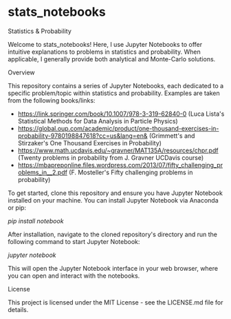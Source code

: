 # stats_notebooks
Statistics & Probability

Welcome to stats_notebooks! Here, I use Jupyter Notebooks to offer intuitive explanations to problems in statistics and probability. When applicable, I generally provide both analytical and Monte-Carlo solutions. 

Overview

This repository contains a series of Jupyter Notebooks, each dedicated to a specific problem/topic within statistics and probability. Examples are taken from the following books/links: 
- https://link.springer.com/book/10.1007/978-3-319-62840-0  (Luca Lista's Statistical Methods for Data Analysis in Particle Physics)
- https://global.oup.com/academic/product/one-thousand-exercises-in-probability-9780198847618?cc=us&lang=en& (Grimmett's and Stirzaker's One Thousand Exercises in Probability)
- https://www.math.ucdavis.edu/~gravner/MAT135A/resources/chpr.pdf (Twenty problems in probability from J. Gravner UCDavis course)
- https://mbapreponline.files.wordpress.com/2013/07/fifty_challenging_problems_in__2.pdf (F. Mosteller's Fifty challenging problems in probability)

To get started, clone this repository and ensure you have Jupyter Notebook installed on your machine. You can install Jupyter Notebook via Anaconda or pip:

*pip install notebook*

After installation, navigate to the cloned repository's directory and run the following command to start Jupyter Notebook:

*jupyter notebook*

This will open the Jupyter Notebook interface in your web browser, where you can open and interact with the notebooks.

License

This project is licensed under the MIT License - see the LICENSE.md file for details.
